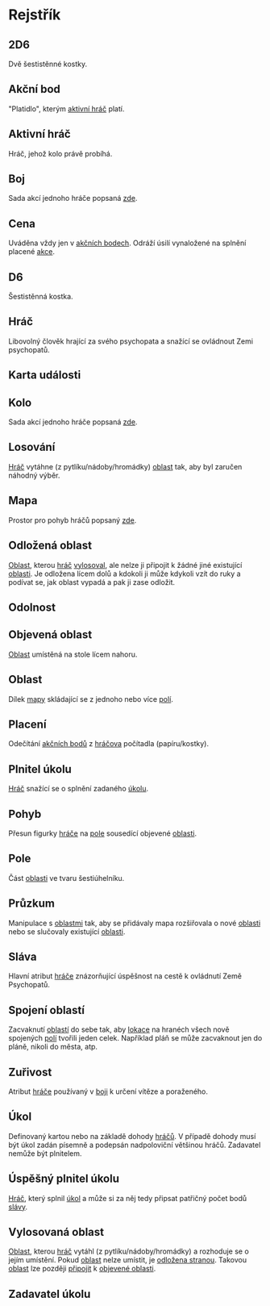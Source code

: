 # Rejstřík

## 2D6

Dvě šestistěnné kostky.

## Akční bod

"Platidlo", kterým [aktivní hráč](https://github.com/pilniczek/the-psychopaths-land/blob/master/CZ/Rejstřík/README.md#aktivní-hráč) platí.

## Aktivní hráč

Hráč, jehož kolo právě probíhá.

## Boj

Sada akcí jednoho hráče popsaná [zde](https://github.com/pilniczek/the-psychopaths-land/tree/master/CZ/Boj).

## Cena

Uváděna vždy jen v [akčních bodech](https://github.com/pilniczek/the-psychopaths-land/blob/master/CZ/Rejstřík/README.md#akčí-bod). Odráží úsilí vynaložené na splnění placené [akce](https://github.com/pilniczek/the-psychopaths-land/blob/master/CZ/Rejstřík/README.md#akce).

## D6

Šestistěnná kostka.

## Hráč

Libovolný člověk hrající za svého psychopata a snažící se ovládnout Zemi psychopatů.

## Karta události

## Kolo

Sada akcí jednoho hráče popsaná [zde](https://github.com/pilniczek/the-psychopaths-land/tree/master/CZ/Struktura%20kola).

## Losování

[Hráč](https://github.com/pilniczek/the-psychopaths-land/blob/master/CZ/Rejstřík/README.md#hráč) vytáhne (z pytlíku/nádoby/hromádky) [oblast](https://github.com/pilniczek/the-psychopaths-land/blob/master/CZ/Rejstřík/README.md#oblast) tak, aby byl zaručen náhodný výběr.

## Mapa

Prostor pro pohyb hráčů popsaný [zde](https://github.com/pilniczek/the-psychopaths-land/tree/master/CZ/Mapa).

## Odložená oblast

[Oblast](https://github.com/pilniczek/the-psychopaths-land/blob/master/CZ/Rejstřík/README.md#oblast), kterou [hráč](https://github.com/pilniczek/the-psychopaths-land/blob/master/CZ/Rejstřík/README.md#hráč) [vylosoval](https://github.com/pilniczek/the-psychopaths-land/blob/master/CZ/Rejst%C5%99%C3%ADk/README.md#losov%C3%A1n%C3%AD), ale nelze ji připojit k žádné jiné existující [oblasti](https://github.com/pilniczek/the-psychopaths-land/blob/master/CZ/Rejstřík/README.md#oblast). Je odložena lícem dolů a kdokoli ji může kdykoli vzít do ruky a podívat se, jak oblast vypadá a pak ji zase odložit.

## Odolnost

## Objevená oblast

[Oblast](https://github.com/pilniczek/the-psychopaths-land/blob/master/CZ/Rejstřík/README.md#oblast) umístěná na stole lícem nahoru.

## Oblast

Dílek [mapy](https://github.com/pilniczek/the-psychopaths-land/blob/master/CZ/Rejstřík/README.md#mapa) skládající se z jednoho nebo více [polí](https://github.com/pilniczek/the-psychopaths-land/blob/master/CZ/Rejstřík/README.md#pole).

## Placení

Odečítání [akčních bodů](https://github.com/pilniczek/the-psychopaths-land/blob/master/CZ/Rejstřík/README.md#akční-bod) z [hráčova](https://github.com/pilniczek/the-psychopaths-land/blob/master/CZ/Rejstřík/README.md#hráč) počítadla (papíru/kostky).

## Plnitel úkolu

[Hráč](https://github.com/pilniczek/the-psychopaths-land/blob/master/CZ/Rejstřík/README.md#hráč) snažící se o splnění zadaného [úkolu](https://github.com/pilniczek/the-psychopaths-land/blob/master/CZ/Rejstřík/README.md#úkol).

## Pohyb

Přesun figurky [hráče](https://github.com/pilniczek/the-psychopaths-land/blob/master/CZ/Rejstřík/README.md#hráč) na [pole](https://github.com/pilniczek/the-psychopaths-land/blob/master/CZ/Rejstřík/README.md#pole) sousedící objevené [oblasti](https://github.com/pilniczek/the-psychopaths-land/blob/master/CZ/Rejstřík/README.md#oblast).

## Pole

Část [oblasti](https://github.com/pilniczek/the-psychopaths-land/blob/master/CZ/Rejstřík/README.md#oblast) ve tvaru šestiúhelníku.

## Průzkum

Manipulace s [oblastmi](https://github.com/pilniczek/the-psychopaths-land/blob/master/CZ/Rejstřík/README.md#oblast) tak, aby se přidávaly mapa rozšiřovala o nové [oblasti](https://github.com/pilniczek/the-psychopaths-land/blob/master/CZ/Rejstřík/README.md#oblast) nebo se slučovaly existující [oblasti](https://github.com/pilniczek/the-psychopaths-land/blob/master/CZ/Rejstřík/README.md#oblast).

## Sláva

Hlavní atribut [hráče](https://github.com/pilniczek/the-psychopaths-land/blob/master/CZ/Rejstřík/README.md#hráč) znázorňující úspěšnost na cestě k ovládnutí Země Psychopatů.

## Spojení oblastí

Zacvaknutí [oblastí](https://github.com/pilniczek/the-psychopaths-land/blob/master/CZ/Rejstřík/README.md#oblast) do sebe tak, aby [lokace](https://github.com/pilniczek/the-psychopaths-land/blob/master/CZ/Rejstřík/README.md#lokace) na hranéch všech nově spojených [polí](https://github.com/pilniczek/the-psychopaths-land/blob/master/CZ/Rejstřík/README.md#pole) tvořili jeden celek. Například pláň se může zacvaknout jen do pláně, nikoli do města, atp. 

## Zuřivost

Atribut [hráče](https://github.com/pilniczek/the-psychopaths-land/blob/master/CZ/Rejstřík/README.md#hráč) používaný v [boji](https://github.com/pilniczek/the-psychopaths-land/blob/master/CZ/Rejstřík/README.md#boj) k určení vítěze a poraženého.

## Úkol

Definovaný kartou nebo na základě dohody [hráčů](https://github.com/pilniczek/the-psychopaths-land/blob/master/CZ/Rejstřík/README.md#hráč). V případě dohody musí být úkol zadán písemně a podepsán nadpoloviční většinou hráčů. Zadavatel nemůže být plnitelem.

## Úspěšný plnitel úkolu

[Hráč](https://github.com/pilniczek/the-psychopaths-land/blob/master/CZ/Rejstřík/README.md#hráč), který splnil [úkol](https://github.com/pilniczek/the-psychopaths-land/blob/master/CZ/Rejstřík/README.md#úkol) a může si za něj tedy připsat patřičný počet bodů [slávy](https://github.com/pilniczek/the-psychopaths-land/blob/master/CZ/Rejstřík/README.md#sláva).

## Vylosovaná oblast

[Oblast](https://github.com/pilniczek/the-psychopaths-land/blob/master/CZ/Rejstřík/README.md#oblast), kterou [hráč](https://github.com/pilniczek/the-psychopaths-land/blob/master/CZ/Rejstřík/README.md#hráč) vytáhl (z pytlíku/nádoby/hromádky) a rozhoduje se o jejím umístění. Pokud [oblast](https://github.com/pilniczek/the-psychopaths-land/blob/master/CZ/Rejstřík/README.md#oblast) nelze umístit, je [odložena stranou](https://github.com/pilniczek/the-psychopaths-land/blob/master/CZ/Rejstřík/README.md#odložená-oblast). Takovou [oblast](https://github.com/pilniczek/the-psychopaths-land/blob/master/CZ/Rejstřík/README.md#oblast) lze později [připojit](https://github.com/pilniczek/the-psychopaths-land/blob/master/CZ/Rejstřík/README.md#spojení-oblastí) k [objevené oblasti](https://github.com/pilniczek/the-psychopaths-land/blob/master/CZ/Rejstřík/README.md#objevená-oblast).

## Zadavatel úkolu

